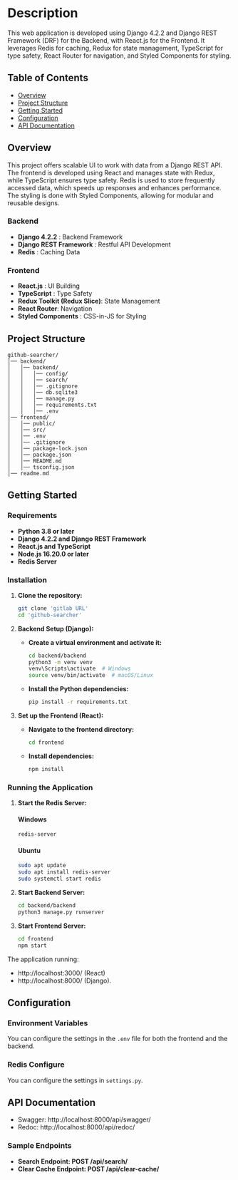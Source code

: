 # Description

This web application is developed using Django 4.2.2 and Django REST Framework (DRF) for the Backend, with React.js for the Frontend. It leverages Redis for caching, Redux for state management, TypeScript for type safety, React Router for navigation, and Styled Components for styling.

## Table of Contents

- [Overview](#overview)
- [Project Structure](#project-structure)
- [Getting Started](#getting-started)
- [Configuration](#configuration)
- [API Documentation](#api-documentation)

## Overview

This project offers scalable UI to work with data from a Django REST API. The frontend is developed using React and manages state with Redux, while TypeScript ensures type safety. Redis is used to store frequently accessed data, which speeds up responses and enhances performance. The styling is done with Styled Components, allowing for modular and reusable designs.

### Backend

- **Django 4.2.2** : Backend Framework
- **Django REST Framework** : Restful API Development
- **Redis** : Caching Data

### Frontend

- **React.js** : UI Building
- **TypeScript** : Type Safety
- **Redux Toolkit (Redux Slice)**: State Management
- **React Router**: Navigation
- **Styled Components** : CSS-in-JS for Styling

## Project Structure

```
github-searcher/
│── backend/
│   │── backend/
│   │   │── config/
│   │   │── search/
│   │   │── .gitignore
│   │   │── db.sqlite3
│   │   │── manage.py
│   │   │── requirements.txt
│   │   │── .env
│── frontend/
│   │── public/
│   │── src/
│   │── .env
│   │── .gitignore
│   │── package-lock.json
│   │── package.json
│   │── README.md
│   │── tsconfig.json
│── readme.md
```

## Getting Started

### Requirements

- **Python 3.8 or later**
- **Django 4.2.2 and Django REST Framework**
- **React.js and TypeScript**
- **Node.js 16.20.0 or later**
- **Redis Server**

### Installation

1. **Clone the repository:**

   ```bash
   git clone 'gitlab URL'
   cd 'github-searcher'
   ```

2. **Backend Setup (Django):**

   - **Create a virtual environment and activate it:**
     ```bash
     cd backend/backend
     python3 -m venv venv
     venv\Scripts\activate  # Windows
     source venv/bin/activate  # macOS/Linux
     ```
   - **Install the Python dependencies:**
     ```bash
     pip install -r requirements.txt
     ```

3. **Set up the Frontend (React):**
   - **Navigate to the frontend directory:**
     ```bash
     cd frontend
     ```
   - **Install dependencies:**
     ```bash
     npm install
     ```

### Running the Application

1. **Start the Redis Server:**
   #### Windows
   ```bash
   redis-server
   ```
   #### Ubuntu
   ```bash
   sudo apt update
   sudo apt install redis-server
   sudo systemctl start redis
   ```
2. **Start Backend Server:**
   ```bash
   cd backend/backend
   python3 manage.py runserver
   ```
3. **Start Frontend Server:**
   ```bash
   cd frontend
   npm start
   ```

The application running:

- http://localhost:3000/ (React)
- http://localhost:8000/ (Django).

## Configuration

### Environment Variables

You can configure the settings in the `.env` file for both the frontend and the backend.

### Redis Configure

You can configure the settings in `settings.py`.

## API Documentation

- Swagger: http://localhost:8000/api/swagger/
- Redoc: http://localhost:8000/api/redoc/

### Sample Endpoints

- **Search Endpoint: POST /api/search/**
- **Clear Cache Endpoint: POST /api/clear-cache/**
